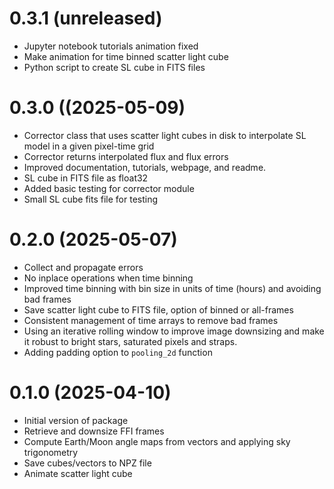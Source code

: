 # 0.3.1 (unreleased)
- Jupyter notebook tutorials animation fixed
- Make animation for time binned scatter light cube
- Python script to create SL cube in FITS files

# 0.3.0 ((2025-05-09)
- Corrector class that uses scatter light cubes in disk to interpolate SL model in a given pixel-time grid
- Corrector returns interpolated flux and flux errors
- Improved documentation, tutorials, webpage, and readme.
- SL cube in FITS file as float32
- Added basic testing for corrector module
- Small SL cube fits file for testing

# 0.2.0 (2025-05-07)
- Collect and propagate errors
- No inplace operations when time binning
- Improved time binning with bin size in units of time (hours) and avoiding bad frames
- Save scatter light cube to FITS file, option of binned or all-frames
- Consistent management of time arrays to remove bad frames
- Using an iterative rolling window to improve image downsizing and make it robust to bright stars, saturated pixels and straps.
- Adding padding option to `pooling_2d` function


# 0.1.0 (2025-04-10)
- Initial version of package
- Retrieve and downsize FFI frames
- Compute Earth/Moon angle maps from vectors and applying sky trigonometry
- Save cubes/vectors to NPZ file
- Animate scatter light cube